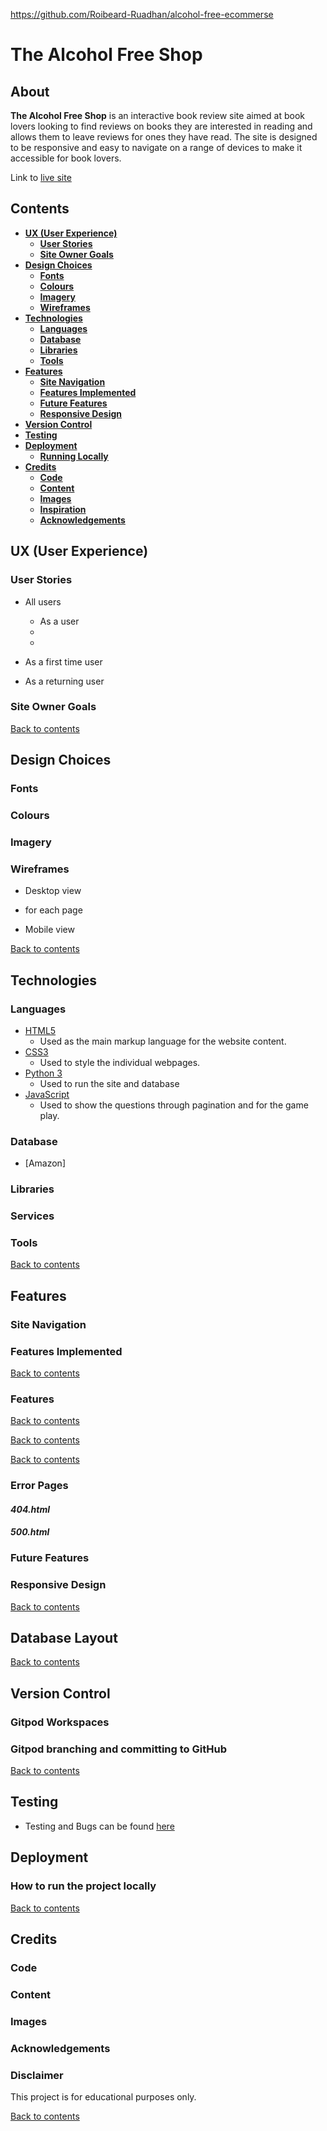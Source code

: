 https://github.com/Roibeard-Ruadhan/alcohol-free-ecommerse

# The Alcohol Free Shop


## About

**The Alcohol Free Shop** is an interactive book review site aimed at book lovers looking to find reviews on books they are interested in reading and allows them to leave reviews for ones they have read. The site is designed to be responsive and easy to navigate on a range of devices to make it accessible for book lovers. 

Link to [live site](https://)

## **Contents**

- [**UX (User Experience)**](#ux-user-experience)
  - [**User Stories**](#user-stories)
  - [**Site Owner Goals**](#site-owner-goals)
- [**Design Choices**](#design-choices)
  - [**Fonts**](#fonts)
  - [**Colours**](#colours)
  - [**Imagery**](#imagery)
  - [**Wireframes**](#wireframes)
- [**Technologies**](#technologies)
  - [**Languages**](#languages)
  - [**Database**](#database)
  - [**Libraries**](#libraries)
  - [**Tools**](#tools)
- [**Features**](#features)
  - [**Site Navigation**](#site-navigation)
  - [**Features Implemented**](#features-implemented)
  - [**Future Features**](#future-features)
  - [**Responsive Design**](#responsive-design)
- [**Version Control**](#version-control)
- [**Testing**](#testing)
- [**Deployment**](#deployment)
  - [**Running Locally**](#running-locally)
- [**Credits**](#credits)
  - [**Code**](#code)
  - [**Content**](#content)
  - [**Images**](#images)
  - [**Inspiration**](#inspiration)
  - [**Acknowledgements**](#acknowledgements)
  

## **UX (User Experience)**


### **User Stories**
- All users
    - As a user
    -
    -

- As a first time user
  

- As a returning user
 


### **Site Owner Goals** 



[Back to contents](#contents)


## **Design Choices**


### **Fonts**




### **Colours**


### **Imagery**



### **Wireframes**


- Desktop view
- for each page


- Mobile view
  


[Back to contents](#contents)


## **Technologies**


### **Languages**

- [HTML5](https://developer.mozilla.org/en-US/docs/Web/HTML)
  - Used as the main markup language for the website content.
- [CSS3](https://developer.mozilla.org/en-US/docs/Web/CSS)
  - Used to style the individual webpages.
- [Python 3](https://www.python.org/)
    - Used to run the site and database
- [JavaScript](https://developer.mozilla.org/en-US/docs/Web/JavaScript)
    - Used to show the questions through pagination and for the game play.

### **Database**

- [Amazon]


### **Libraries**



### **Services**


### **Tools**


[Back to contents](#contents)

## **Features**

### **Site Navigation**





### **Features Implemented**



[Back to contents](#contents)


### Features 


[Back to contents](#contents)





[Back to contents](#contents)



[Back to contents](#contents)

### **Error Pages**

#### *404.html*


#### *500.html*

### **Future Features**


### **Responsive Design**


[Back to contents](#contents)


## **Database Layout**


[Back to contents](#contents)

## **Version Control**


### Gitpod Workspaces


### Gitpod branching and committing to GitHub


[Back to contents](#contents)

## **Testing**

- Testing and Bugs can be found [here](TESTING.md)


## **Deployment**




### How to run the project locally


[Back to contents](#contents)


## **Credits**

### **Code**


### **Content**


### **Images**




### **Acknowledgements**

### **Disclaimer**
This project is for educational purposes only.


[Back to contents](#contents)